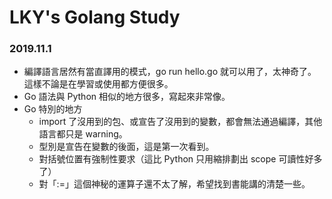 # LKY's Golang Study

### 2019.11.1

- 編譯語言居然有當直譯用的模式，go run hello.go 就可以用了，太神奇了。這樣不論是在學習或使用都方便很多。
- Go 語法與 Python 相似的地方很多，寫起來非常像。
- Go 特別的地方
    - import 了沒用到的包、或宣告了沒用到的變數，都會無法通過編譯，其他語言都只是 warning。
    - 型別是宣告在變數的後面，這是第一次看到。
    - 對括號位置有強制性要求（這比 Python 只用縮排劃出 scope 可讀性好多了）
    - 對「:=」這個神秘的運算子還不太了解，希望找到書能講的清楚一些。
